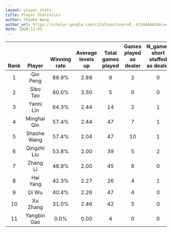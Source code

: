 ```yaml
---
layout: player_stats
title: Player Statistics
author: Shaohe Wang
author_url: https://scholar.google.com/citations?user=R_-kJV4AAAAJ&hl=en
date: 2020-12-03
---
```


<div class="table-wrapper" markdown="block">

| <br><br><br>Rank | <br><br><br>Player | <br><br> Winning <br> rate | <br> Average <br> levels <br> up | <br> Total <br> games <br> played | Games <br> played <br> as <br> dealer | N_games <br> short <br> staffed <br> as dealer | Winning <br> rate <br> as <br> dealer |
|:---:|:---:|:---:|:---:|:---:|:---:|:---:|:---:|
| 1 | Qin Peng | 88.9% | 2.88 | 9 | 2 | 0 | 100.0% |
| 2 | Sibo Tao | 80.0% | 3.50 | 5 | 0 | 0 | 0.0% |
| 3 | Yanni Lin | 64.3% | 2.44 | 14 | 2 | 1 | 100.0% |
| 4 | Minghai Qin | 57.4% | 2.44 | 47 | 7 | 1 | 57.1% |
| 5 | Shaohe Wang | 57.4% | 2.04 | 47 | 10 | 1 | 40.0% |
| 6 | Qingzhi Liu | 53.8% | 2.00 | 39 | 5 | 2 | 60.0% |
| 7 | Zheng Li | 48.9% | 2.00 | 45 | 8 | 0 | 37.5% |
| 8 | Hai Yang | 42.3% | 2.27 | 26 | 4 | 1 | 25.0% |
| 9 | Di Wu | 40.4% | 2.26 | 47 | 4 | 0 | 50.0% |
| 10 | Xu Zhang | 31.0% | 2.46 | 42 | 5 | 0 | 0.0% |
| 11 | Yangbin Gao | 0.0% | 0.00 | 4 | 0 | 0 | 0.0% |

</div>
